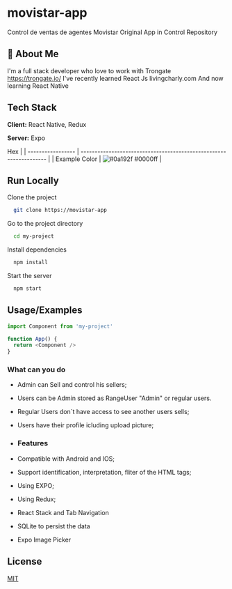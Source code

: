 # movistar-app
Control de ventas de agentes Movistar
Original App in Control Repository

## 🚀 About Me
I'm a full stack developer who love to work with Trongate https://trongate.io/
I've recently learned React Js livingcharly.com
And now learning React Native

## Tech Stack

**Client:** React Native, Redux

**Server:** Expo

Hex                                                                |
| ----------------- | ------------------------------------------------------------------ |
| Example Color | ![#0a192f](https://via.placeholder.com/10/0000ff?text=+) #0000ff |


## Run Locally

Clone the project

```bash
  git clone https://movistar-app
```

Go to the project directory

```bash
  cd my-project
```

Install dependencies

```bash
  npm install
```

Start the server

```bash
  npm start
```


## Usage/Examples

```javascript
import Component from 'my-project'

function App() {
  return <Component />
}
```

### What can you do

- Admin can Sell and control his sellers;
- Users can be Admin stored as RangeUser "Admin" or regular users. 
- Regular Users don´t have access to see another users sells;
- Users have their profile icluding upload picture;


- ### Features
  
- Compatible with Android and IOS;
- Support identification, interpretation, fliter of the HTML tags;
- Using EXPO;
- Using Redux;
- React Stack and Tab Navigation
- SQLite to persist the data
- Expo Image Picker

## License
  [MIT](https://choosealicense.com/licenses/mit/)
